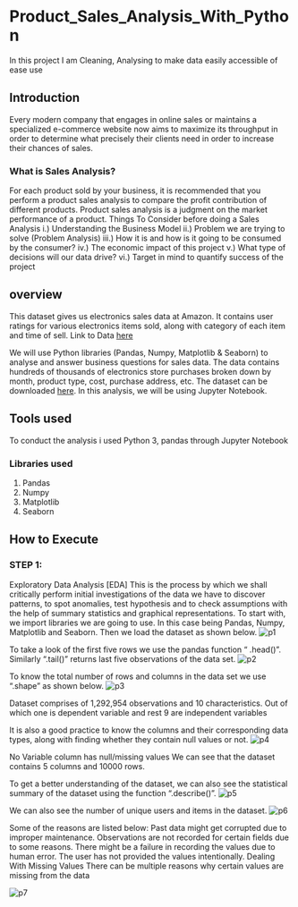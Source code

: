 # Product_Sales_Analysis_With_Python
In this project I am Cleaning, Analysing to make data easily accessible of ease use
## Introduction
Every modern company that engages in online sales or maintains a specialized e-commerce website now aims to maximize its throughput in order to determine what precisely their clients need in order to increase their chances of sales.
### What is Sales Analysis?
For each product sold by your business, it is recommended that you perform a product sales analysis to compare the profit contribution of different products. Product sales analysis is a judgment on the market performance of a product.
Things To Consider before doing a Sales Analysis
i.) Understanding the Business Model
ii.) Problem we are trying to solve (Problem Analysis)
iii.) How it is and how is it going to be consumed by the consumer?
iv.) The economic impact of this project
v.) What type of decisions will our data drive?
vi.) Target in mind to quantify success of the project
## overview
This dataset gives us electronics sales data at Amazon. It contains user ratings for various electronics items sold, along with category of each item and time of sell.
Link to Data [here](https://www.kaggle.com/datasets/edusanketdk/electronics)

We will use Python libraries (Pandas, Numpy, Matplotlib & Seaborn) to analyse and answer business questions for sales data. The data contains hundreds of thousands of electronics store purchases broken down by month, product type, cost, purchase address, etc. The dataset can be downloaded [here](https://www.kaggle.com/datasets/edusanketdk/electronics?select=electronics.csv). In this analysis, we will be using Jupyter Notebook.
## Tools used
To conduct the analysis i used Python 3, pandas through Jupyter Notebook
### Libraries used
1. Pandas
1. Numpy
1. Matplotlib 
1. Seaborn
## How to Execute
### STEP 1:
Exploratory Data Analysis [EDA]
This is the process by which we shall critically perform initial investigations of the data we have to discover patterns, to spot anomalies, test hypothesis and to check assumptions with the help of summary statistics and graphical representations.
To start with, we import libraries we are going to use. In this case being Pandas, Numpy, Matplotlib and Seaborn.
Then we load the dataset as shown below.
![p1](https://github.com/Shruti461/Product_Sales_Analysis_With_Python/assets/142620672/3cace408-d9f8-4fff-ac85-34369186264d)

To take a look of the first five rows we use the pandas function “ .head()”. Similarly “.tail()” returns last five observations of the data set.
![p2](https://github.com/Shruti461/Product_Sales_Analysis_With_Python/assets/142620672/61821aa9-2cd0-41dc-9f06-500aef6fd4ca)

To know the total number of rows and columns in the data set we use “.shape” as shown below.
![p3](https://github.com/Shruti461/Product_Sales_Analysis_With_Python/assets/142620672/a2fc5572-bca6-4a30-87d4-fa35f7dc35e8)

Dataset comprises of 1,292,954 observations and 10 characteristics.
Out of which one is dependent variable and rest 9 are independent variables

It is also a good practice to know the columns and their corresponding data types, along with finding whether they contain null values or not.
![p4](https://github.com/Shruti461/Product_Sales_Analysis_With_Python/assets/142620672/4f1111a4-6a6d-45cb-862d-93cbd21b74e7)

No Variable column has null/missing values
We can see that the dataset contains 5 columns and 10000 rows.

To get a better understanding of the dataset, we can also see the statistical summary of the dataset using the function “.describe()”.
![p5](https://github.com/Shruti461/Product_Sales_Analysis_With_Python/assets/142620672/ed549151-5986-4685-9fc5-905547cdb468)

We can also see the number of unique users and items in the dataset.
![p6](https://github.com/Shruti461/Product_Sales_Analysis_With_Python/assets/142620672/8288394f-a133-43bf-9ddd-4a7aaa565dcf)

Some of the reasons are listed below:
Past data might get corrupted due to improper maintenance.
Observations are not recorded for certain fields due to some reasons. There might be a failure in recording the values due to human error.
The user has not provided the values intentionally.
Dealing With Missing Values
There can be multiple reasons why certain values are missing from the data


![p7](https://github.com/Shruti461/Product_Sales_Analysis_With_Python/assets/142620672/8837d410-f71a-4900-b611-d0ca9edebaca)






